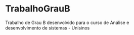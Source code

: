# TrabalhoGrauB
Trabalho de Grau B desenvolvido para o curso de Análise e desenvolvimento de sistemas - Unisinos
